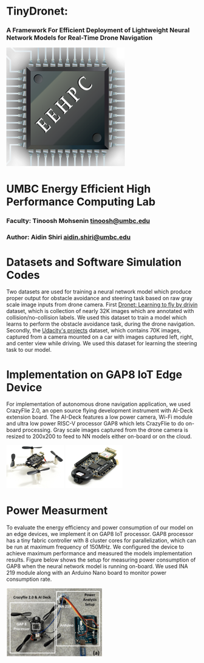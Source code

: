 # TinyDronet:      
### A Framework For Efficient Deployment of Lightweight Neural Network Models for Real-Time Drone Navigation


![alt text](https://github.com/aidins1/TinyDronet/blob/main/eehpc.png)


# UMBC Energy Efficient High Performance Computing Lab
### Faculty: Tinoosh Mohsenin tinoosh@umbc.edu
### Author: Aidin Shiri aidin.shiri@umbc.edu



# Datasets and Software Simulation Codes
Two datasets are used for training a neural network model which produce proper output for obstacle avoidance and steering task based on raw gray scale image inputs from drone camera. First [Dronet: Learning to fly by drivin](https://rpg.ifi.uzh.ch/dronet.html) dataset, which is collection of nearly 32K images which are annotated with collision/no-collision labels. We used this dataset to train a model which learns to perform the obstacle avoidance task, during the drone navigation. Secondly, the [Udacity's projects](https://www.udacity.com/course/self-driving-car-engineer-nanodegree--nd0013) dataset, which contains 70K images, captured from a camera mounted on a car with images captured left, right, and center view while driving. We used this dataset for learning the steering task to our model.




# Implementation on GAP8 IoT Edge Device
For implementation of autonomous drone navigation application, we used CrazyFlie 2.0, an open source flying development instrument with AI-Deck extension board. The AI-Deck features a low power camera, Wi-Fi module and ultra low power RISC-V processor GAP8 which lets CrazyFlie to do on-board processing. Gray scale images captured from the drone camera is resized to 200x200 to feed to NN models either on-board or on the cloud.



<img src="https://github.com/aidins1/TinyDronet/blob/main/Crazyflie.jpg" width=30% height=30%>  <img src="https://github.com/aidins1/TinyDronet/blob/main/AI-Deck.jpg" width=30% height=30%>







# Power Measurment
To evaluate the energy efficiency and power consumption of our model on an edge devices, we implement it on  GAP8 IoT processor. GAP8 processor has a tiny fabric controller with 8 cluster cores for parallelization, which can be run at maximum frequency of 150MHz. We configured the device to achieve maximum performance and measured the models implementation results. Figure below shows the setup for measuring power consumption of GAP8 when the neural network model is running on-board. We used INA 219 module along with an Arduino Nano board  to monitor power consumption rate. 


<img src="https://github.com/aidins1/TinyDronet/blob/main/Measurement.jpg" width=50% height=50%>
